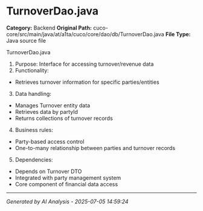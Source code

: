 # TurnoverDao.java

**Category:** Backend
**Original Path:** cuco-core/src/main/java/at/a1ta/cuco/core/dao/db/TurnoverDao.java
**File Type:** Java source file

TurnoverDao.java
1. Purpose: Interface for accessing turnover/revenue data
2. Functionality:
- Retrieves turnover information for specific parties/entities

3. Data handling:
- Manages Turnover entity data
- Retrieves data by partyId
- Returns collections of turnover records

4. Business rules:
- Party-based access control
- One-to-many relationship between parties and turnover records

5. Dependencies:
- Depends on Turnover DTO
- Integrated with party management system
- Core component of financial data access

---
*Generated by AI Analysis - 2025-07-05 14:59:24*
